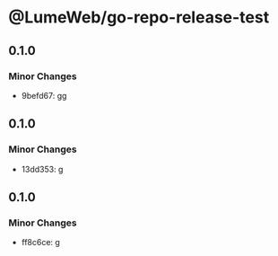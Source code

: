 # @LumeWeb/go-repo-release-test

## 0.1.0

### Minor Changes

- 9befd67: gg

## 0.1.0

### Minor Changes

- 13dd353: g

## 0.1.0

### Minor Changes

- ff8c6ce: g
